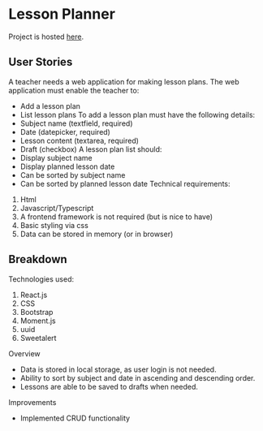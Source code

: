 # Lesson Planner

Project is hosted [here](https://github.com/facebook/create-react-app).

## User Stories

A teacher needs a web application for making lesson plans. The web application must
enable the teacher to:

- Add a lesson plan
- List lesson plans
  To add a lesson plan must have the following details:
- Subject name (textfield, required)
- Date (datepicker, required)
- Lesson content (textarea, required)
- Draft (checkbox)
  A lesson plan list should:
- Display subject name
- Display planned lesson date
- Can be sorted by subject name
- Can be sorted by planned lesson date
  Technical requirements:

1. Html
2. Javascript/Typescript
3. A frontend framework is not required (but is nice to have)
4. Basic styling via css
5. Data can be stored in memory (or in browser)

## Breakdown

Technologies used:

1. React.js
2. CSS
3. Bootstrap
4. Moment.js
5. uuid
6. Sweetalert

Overview

- Data is stored in local storage, as user login is not needed.
- Ability to sort by subject and date in ascending and descending order.
- Lessons are able to be saved to drafts when needed.

Improvements

- Implemented CRUD functionality
